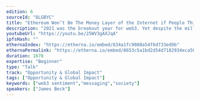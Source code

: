 ```yaml
---
edition: 6
sourceId: "8LGBYC"
title: "Ethereum Won’t Be The Money Layer of the Internet if People Think It’s an Earth-Destroying Scam: Four Ways to Change the Narrative"
description: "2021 was the breakout year for web3. Yet despite the millions of new users, a Morning Consult survey found that while 83% of consumers are aware of crypto, only 26% have a positive opinion. How do we as a community shift the narrative? I will share four ways to communicate web3’s benefits, relying on insight from our survey of 20k people in 15 countries around the world, updates on MetaMask Learn, and the inspiring stories of creativity and entrepreneurship enabled through web3."
youtubeUrl: "https://youtu.be/25WV3gAXJqA"
ipfsHash: ""
ethernaIndex: "https://etherna.io/embed/634a1fc9080a54f6d733ed9b"
ethernaPermalink: "https://etherna.io/embed/8653c5a1bd2d54d7182934eca50897edbf18c1319cd5cb7aa96f747550e1866a"
duration: 1678
expertise: "Beginner"
type: "Talk"
track: "Opportunity & Global Impact"
tags: ["Opportunity & Global Impact"]
keywords: ["web3 sentiment","messaging","society"]
speakers: ["James Beck"]
---
```

